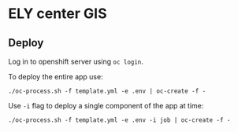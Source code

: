 # ELY center GIS

## Deploy

Log in to openshift server using `oc login`.

To deploy the entire app use:
 
`./oc-process.sh -f template.yml -e .env | oc-create -f -`

Use `-i` flag to deploy a single component of the app at time:

`./oc-process.sh -f template.yml -e .env -i job | oc-create -f -`

